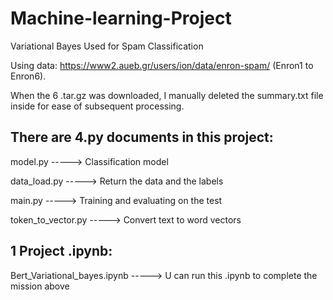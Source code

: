 # Machine-learning-Project
Variational Bayes Used for Spam Classification

Using data: https://www2.aueb.gr/users/ion/data/enron-spam/ (Enron1 to Enron6). 

When the 6 .tar.gz was downloaded, I manually deleted the summary.txt file inside for ease of subsequent processing.

## There are 4.py documents in this project:
model.py -----> Classification model

data_load.py -----> Return the data and the labels

main.py -----> Training and evaluating on the test

token_to_vector.py -----> Convert text to word vectors


## 1 Project .ipynb:
Bert_Variational_bayes.ipynb -----> U can run this .ipynb to complete the mission above
